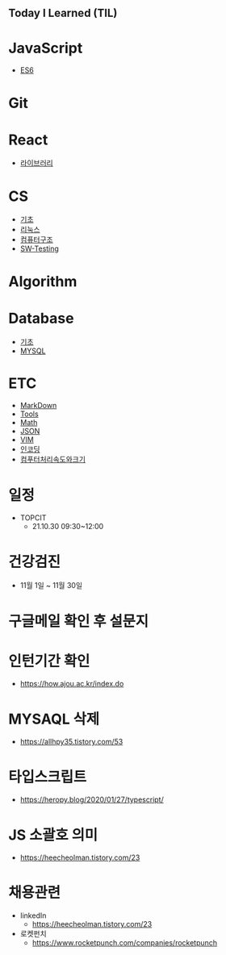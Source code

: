## Today I Learned (TIL)

# JavaScript
 - [ES6](./JavaScript/ES6.md)
# Git

# React
 - [라이브러리](./React/라이브러리.md)
# CS
 - [기초](./CS/종류.md)
 - [리눅스](./CS/리눅스.md)
 - [컴퓨터구조](./CS/컴퓨터구조/README.md)
 - [SW-Testing](./CS/SW-Testing.md)
# Algorithm

# Database
 - [기초](./Database/종류.md)
 - [MYSQL](./Database/MYSQL.md)
# ETC
 - [MarkDown](./ETC/MarkDown.md)
 - [Tools](./ETC/유용한-TooL.md)
 - [Math](./ETC/수학지식.md)
 - [JSON](./ETC/JSON.md)
 - [VIM](./ETC/VIM.md)
 - [인코딩](./ETC/인코딩.md)
 - [컴푸터처리속도와크기](./ETC/처리속도및사이즈.md)

# 일정
 - TOPCIT
    - 21.10.30 09:30~12:00

# 건강검진
   - 11월 1일 ~ 11월 30일

# 구글메일 확인 후 설문지

# 인턴기간 확인
- https://how.ajou.ac.kr/index.do

# MYSAQL 삭제

- https://allhpy35.tistory.com/53

# 타입스크립트
- https://heropy.blog/2020/01/27/typescript/

# JS 소괄호 의미

- https://heecheolman.tistory.com/23


# 채용관련

- linkedIn
   - https://heecheolman.tistory.com/23
- 로켓펀치
   - https://www.rocketpunch.com/companies/rocketpunch

